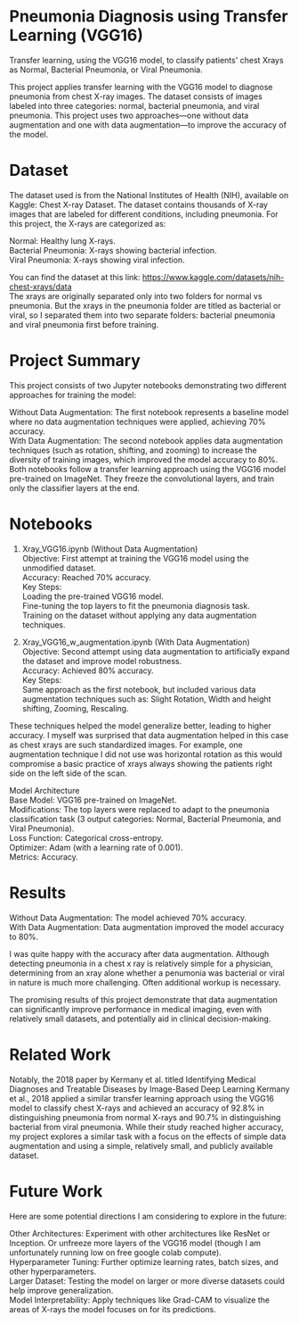 # Pneumonia Diagnosis using Transfer Learning (VGG16)
Transfer learning, using the VGG16 model, to classify patients' chest Xrays as Normal, Bacterial Pneumonia, or Viral Pneumonia.

This project applies transfer learning with the VGG16 model to diagnose pneumonia from chest X-ray images. The dataset consists of images labeled into three categories: normal, bacterial pneumonia, and viral pneumonia. This project uses two approaches—one without data augmentation and one with data augmentation—to improve the accuracy of the model.

# Dataset
The dataset used is from the National Institutes of Health (NIH), available on Kaggle: Chest X-ray Dataset. The dataset contains thousands of X-ray images that are labeled for different conditions, including pneumonia. For this project, the X-rays are categorized as:

Normal: Healthy lung X-rays.  
Bacterial Pneumonia: X-rays showing bacterial infection.  
Viral Pneumonia: X-rays showing viral infection.  

You can find the dataset at this link: https://www.kaggle.com/datasets/nih-chest-xrays/data  
The xrays are originally separated only into two folders for normal vs pneumonia. But the xrays in the pneumonia   folder are titled as bacterial or viral, so I separated them into two separate folders: bacterial pneumonia and viral   pneumonia first before training. 

# Project Summary
This project consists of two Jupyter notebooks demonstrating two different approaches for training the model:

Without Data Augmentation: The first notebook represents a baseline model where no data augmentation techniques were applied, achieving 70% accuracy.  
With Data Augmentation: The second notebook applies data augmentation techniques (such as rotation, shifting, and zooming) to increase the diversity of training images, which improved the model accuracy to 80%.  
Both notebooks follow a transfer learning approach using the VGG16 model pre-trained on ImageNet. They freeze the convolutional layers, and train only the classifier layers at the end. 

# Notebooks
1. Xray_VGG16.ipynb (Without Data Augmentation)    
Objective: First attempt at training the VGG16 model using the unmodified dataset.  
Accuracy: Reached 70% accuracy.  
Key Steps:  
Loading the pre-trained VGG16 model.  
Fine-tuning the top layers to fit the pneumonia diagnosis task.  
Training on the dataset without applying any data augmentation techniques.  

2. Xray_VGG16_w_augmentation.ipynb (With Data Augmentation)  
Objective: Second attempt using data augmentation to artificially expand the dataset and improve model robustness.  
Accuracy: Achieved 80% accuracy.  
Key Steps:  
Same approach as the first notebook, but included various data augmentation techniques such as: Slight Rotation, Width and height shifting, Zooming, Rescaling.

These techniques helped the model generalize better, leading to higher accuracy. I myself was surprised that data augmentation helped in this case as chest xrays are such standardized images. For example, one augmentation technique I did not use was horizontal rotation as this would compromise a basic practice of xrays always showing the patients right side on the left side of the scan. 

Model Architecture  
Base Model: VGG16 pre-trained on ImageNet.  
Modifications: The top layers were replaced to adapt to the pneumonia classification task (3 output categories: Normal, Bacterial Pneumonia, and Viral Pneumonia).    
Loss Function: Categorical cross-entropy.  
Optimizer: Adam (with a learning rate of 0.001).  
Metrics: Accuracy.

# Results
Without Data Augmentation: The model achieved 70% accuracy.  
With Data Augmentation: Data augmentation improved the model accuracy to 80%.  

I was quite happy with the accuracy after data augmentation. Although detecting pneumonia in a chest x ray is relatively simple for a physician, determining from an xray alone whether a penumonia was bacterial or viral in nature is much more challenging. Often additional workup is necessary. 

The promising results of this project demonstrate that data augmentation can significantly improve performance in medical imaging, even with relatively small datasets, and potentially aid in clinical decision-making. 

# Related Work
Notably, the 2018 paper by Kermany et al. titled Identifying Medical Diagnoses and Treatable Diseases by Image-Based Deep Learning Kermany et al., 2018 applied a similar transfer learning approach using the VGG16 model to classify chest X-rays and achieved an accuracy of 92.8% in distinguishing pneumonia from normal X-rays and 90.7% in distinguishing bacterial from viral pneumonia. While their study reached higher accuracy, my project explores a similar task with a focus on the effects of simple data augmentation and using a simple, relatively small, and publicly available dataset. 

# Future Work
Here are some potential directions I am considering to explore in the future:

Other Architectures: Experiment with other architectures like ResNet or Inception. Or unfreeze more layers of the VGG16 model (though I am unfortunately running low on free google colab compute).  
Hyperparameter Tuning: Further optimize learning rates, batch sizes, and other hyperparameters.  
Larger Dataset: Testing the model on larger or more diverse datasets could help improve generalization.  
Model Interpretability: Apply techniques like Grad-CAM to visualize the areas of X-rays the model focuses on for its predictions.
